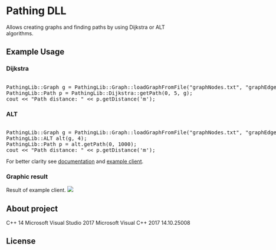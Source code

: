 <h1>Pathing DLL</h1>

Allows creating graphs and finding paths by using Dijkstra or ALT algorithms.

<h2>Example Usage</h2>

<h3>Dijkstra</h3>
<xmp>
PathingLib::Graph g = PathingLib::Graph::loadGraphFromFile("graphNodes.txt", "graphEdges.txt");
PathingLib::Path p = PathingLib::Dijkstra::getPath(0, 5, g);
cout << "Path distance: " << p.getDistance('m');
</xmp>

<h3>ALT</h3>
<xmp>
PathingLib::Graph g = PathingLib::Graph::loadGraphFromFile("graphNodes.txt", "graphEdges.txt");
PathingLib::ALT alt(g, 4);
PathingLib::Path p = alt.getPath(0, 1000);
cout << "Path distance: " << p.getDistance('m');
</xmp>

<div>
For better clarity see 
<a href="">documentation</a> and 
<a href="">example client</a>.
</div>

<h3>Graphic result</h3>
Result of example client.
<img src="https://lh3.googleusercontent.com/lrrYkXnAi0vnaDzvVQaOz676VlDZkA85nscsgpleu0cgi1DkTjjJFeq8BvYwsLx4Ec_pKgeyFaAiFaOoMei65JgE2e51kgE1DYx4gp5Y3IdFCps-UMqpwbo1uFDJeqZu6OGv=w678-h451-no">

<h2>About project</h2>
C++ 14
Microsoft Visual Studio 2017
Microsoft Visual C++ 2017 14.10.25008

<h2>License</h2>
